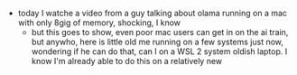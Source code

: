 - today I watche a video from a guy talking about olama running on a mac with only 8gig of memory, shocking, I know
	- but this goes to show, even poor mac users can get in on the ai train, but anywho, here is little old me running on a few systems just now, wondering if he can do that, can I on a WSL 2 system oldish laptop. I know I'm already able to do this on a relatively new